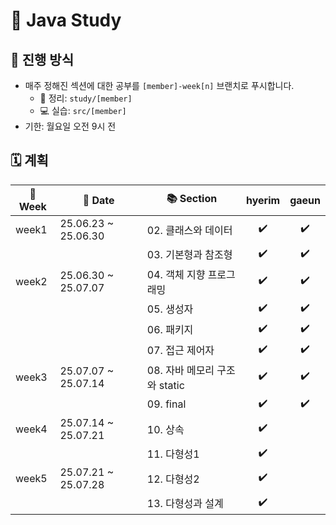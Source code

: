 # 📘 Java Study

## 🔎 진행 방식
- 매주 정해진 섹션에 대한 공부를 `[member]-week[n]` 브랜치로 푸시합니다.
    - 📝 정리: `study/[member]`
    - 💻 실습: `src/[member]`
- 기한: 월요일 오전 9시 전 

## 🗓️ 계획

| 📅 Week | 📆 Date             | 📚 Section            | hyerim | gaeun |
|---------|---------------------|-----------------------|:-----:|:-----:|
| week1   | 25.06.23 ~ 25.06.30 | 02. 클래스와 데이터          |   ✔️  |  ✔️   |
|         |                     | 03. 기본형과 참조형          |   ✔️  |  ✔️   |
| week2   | 25.06.30 ~ 25.07.07 | 04. 객체 지향 프로그래밍       |   ✔️  |  ✔️   |
|         |                     | 05. 생성자               |   ✔️  |  ✔️   |
|         |                     | 06. 패키지               |   ✔️  |  ✔️   |
|         |                     | 07. 접근 제어자            |   ✔️  |  ✔️   |
| week3   | 25.07.07 ~ 25.07.14 | 08. 자바 메모리 구조와 static |   ✔️  |  ✔️   |
|         |                     | 09. final             |   ✔️  |  ✔️   |
| week4   | 25.07.14 ~ 25.07.21 | 10. 상속                |   ✔️   |       |
|         |                     | 11. 다형성1              |   ✔️   |       |
| week5   | 25.07.21 ~ 25.07.28 | 12. 다형성2              |    ✔️   |       |
|         |                     | 13. 다형성과 설계           |    ✔️   |       |
